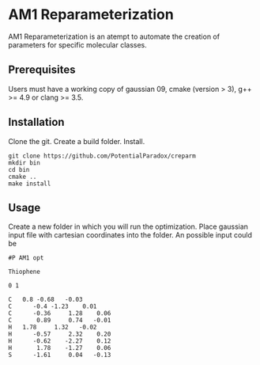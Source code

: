 # AM1 Reparameterization
AM1 Reparameterization is an atempt to automate the creation of parameters for specific molecular classes.
## Prerequisites
Users must have a working copy of gaussian 09, cmake (version > 3), g++ >= 4.9 or clang >= 3.5.
## Installation
Clone the git. Create a build folder. Install.
```
git clone https://github.com/PotentialParadox/creparm
mkdir bin
cd bin
cmake ..
make install
```
## Usage
Create a new folder in which you will run the optimization.
Place gaussian input file with cartesian coordinates into the folder.
An possible input could be
```
#P AM1 opt

Thiophene

0 1

C	0.8	-0.68	-0.03
C      -0.4	-1.23	 0.01
C      -0.36	 1.28	 0.06
C       0.89	 0.74	-0.01
H	1.78	 1.32	-0.02
H      -0.57	 2.32	 0.20
H      -0.62	-2.27	 0.12
H       1.78	-1.27	 0.06
S      -1.61	 0.04	-0.13

```
